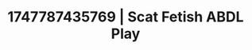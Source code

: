 ---
categories:
- Vocal tease
- Tradwife
- Vore fantasy
- Erotic dreamscape
- Closeness kink
image: /assets/images/1747787435769.jpg
layout: post
seo:
  description: Featured content with high-quality ABDL Play, Scat Fetish. HD images
    available.
  keywords: ABDL Play, Scat Fetish
  og_image: /assets/images/1747787435769.jpg
  schema_type: VisualArtwork
tags:
- '#1747787435769'
- Scat Fetish
- ABDL Play
title: 1747787435769 | Scat Fetish ABDL Play
---